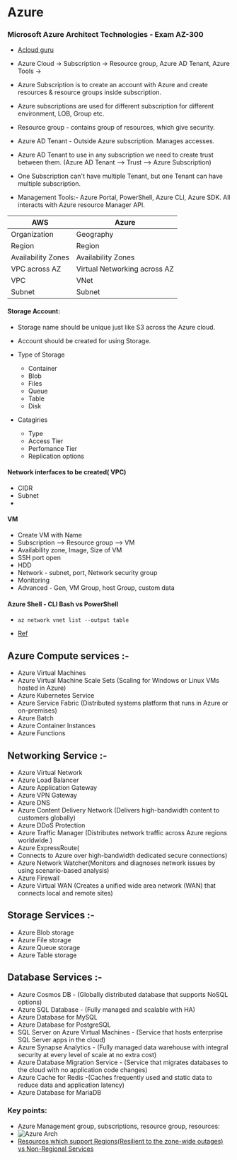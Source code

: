 
# Azure
### Microsoft Azure Architect Technologies - Exam AZ-300
- [Acloud guru](https://learn.acloud.guru/course/5f033990-3a2e-4fe1-9d90-ecd1d0891deb/learn/1a273a93-dfb4-4306-bf40-698a6fa62658/99214cf8-4fa2-46a1-9bab-c937caa88c07/watch)

- Azure Cloud -> Subscription -> Resource group, Azure AD Tenant, Azure Tools -> 
- Azure Subscription is to create an account with Azure and create resources & resource groups inside subscription.
- Azure subscriptions are used for different subscription for different environment, LOB, Group etc.
- Resource group - contains group of resources, which give security.
- Azure AD Tenant - Outside Azure subscription. Manages accesses.
- Azure AD Tenant to use in any subscription we need to create trust between them. (Azure AD Tenant --> Trust --> Azure Subscription)
- One Subscription can't have multiple Tenant, but one Tenant can have multiple subscription.
- Management Tools:- Azure Portal, PowerShell, Azure CLI, Azure SDK. All interacts with Azure resource Manager API.

AWS | Azure
---|---
Organization| Geography
Region |Region
Availability Zones | Availability Zones
VPC across AZ| Virtual Networking across AZ
VPC | VNet
Subnet | Subnet



#### Storage Account:
- Storage name should be unique just like S3 across the Azure cloud.

- Account should be created for using Storage.
- Type of Storage
  - Container
  - Blob
  - Files
  - Queue
  - Table
  - Disk
- Catagiries 
  - Type
  - Access Tier
  - Perfomance Tier
  - Replication options

#### Network interfaces to be created( VPC)
- CIDR
- Subnet
- 

#### VM
- Create VM with Name
- Subscription --> Resource group --> VM 
- Availability zone, Image, Size of VM
- SSH port open
- HDD 
- Network - subnet, port, Network security group
- Monitoring 
- Advanced - Gen, VM Group, host Group, custom data

#### Azure Shell - CLI Bash vs PowerShell
- `az network vnet list --output table`

- [Ref](https://docs.microsoft.com/en-us/learn/modules/intro-to-azure-fundamentals/tour-of-azure-services)
## Azure Compute services :- 
- Azure Virtual Machines
- Azure Virtual Machine Scale Sets (Scaling for Windows or Linux VMs hosted in Azure)
- Azure Kubernetes Service
- Azure Service Fabric (Distributed systems platform that runs in Azure or on-premises)
- Azure Batch
- Azure Container Instances
- Azure Functions


## Networking Service :-
- Azure Virtual Network
- Azure Load Balancer
- Azure Application Gateway
- Azure VPN Gateway
- Azure DNS
- Azure Content Delivery Network (Delivers high-bandwidth content to customers globally)
- Azure DDoS Protection
- Azure Traffic Manager (Distributes network traffic across Azure regions worldwide.)
- Azure ExpressRoute(
- Connects to Azure over high-bandwidth dedicated secure connections)
- Azure Network Watcher(Monitors and diagnoses network issues by using scenario-based analysis)
- Azure Firewall
- Azure Virtual WAN (Creates a unified wide area network (WAN) that connects local and remote sites)

## Storage Services :-

- Azure Blob storage
- Azure File storage
- Azure Queue storage
- Azure Table storage

## Database Services :- 

- Azure Cosmos DB - (Globally distributed database that supports NoSQL options)
- Azure SQL Database - (Fully managed and scalable with HA)
- Azure Database for MySQL
- Azure Database for PostgreSQL
- SQL Server on Azure Virtual Machines - (Service that hosts enterprise SQL Server apps in the cloud)
- Azure Synapse Analytics - (Fully managed data warehouse with integral security at every level of scale at no extra cost)
- Azure Database Migration Service - (Service that migrates databases to the cloud with no application code changes)
- Azure Cache for Redis -(Caches frequently used and static data to reduce data and application latency)
- Azure Database for MariaDB


### Key points:
- Azure Management group, subscriptions, resource group, resources:
- ![Azure Arch](https://docs.microsoft.com/en-us/azure/cloud-adoption-framework/ready/azure-setup-guide/media/organize-resources/scope-levels.png)
- [Resources which support Regions(Resilient to the zone-wide outages) vs Non-Regional Services](https://docs.microsoft.com/en-us/azure/availability-zones/az-region#zone-resilient-services)
